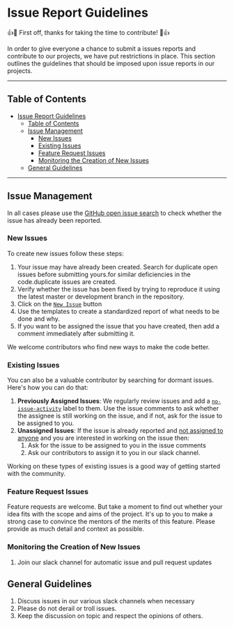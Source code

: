 # Issue Report Guidelines

:+1::tada: First off, thanks for taking the time to contribute! :tada::+1:

In order to give everyone a chance to submit a issues reports and contribute to our projects, we have put restrictions in place. This section outlines the guidelines that should be imposed upon issue reports in our projects.

___
## Table of Contents
<!-- TOC -->

- [Issue Report Guidelines](#issue-report-guidelines)
  - [Table of Contents](#table-of-contents)
  - [Issue Management](#issue-management)
    - [New Issues](#new-issues)
    - [Existing Issues](#existing-issues)
    - [Feature Request Issues](#feature-request-issues)
    - [Monitoring the Creation of New Issues](#monitoring-the-creation-of-new-issues)
  - [General Guidelines](#general-guidelines)

<!-- /TOC -->
___
## Issue Management

In all cases please use the [GitHub open issue search](https://github.com/PalisadoesFoundation/switchmap-ng-docs/issues) to check whether the issue has already been reported.

### New Issues
To create new issues follow these steps:

1. Your issue may have already been created. Search for duplicate open issues before submitting yours.for similar deficiencies in the code.duplicate issues are created. 
1. Verify whether the issue has been fixed by trying to reproduce it using the latest master or development branch in the repository.
1. Click on the [`New Issue`](https://github.com/PalisadoesFoundation/switchmap-ng-docs/issues/new/choose) button
1. Use the templates to create a standardized report of what needs to be done and why.
1. If you want to be assigned the issue that you have created, then add a comment immediately after submitting it.

We welcome contributors who find new ways to make the code better.

### Existing Issues

You can also be a valuable contributor by searching for dormant issues. Here's how you can do that:

1. **Previously Assigned Issues**: We regularly review issues and add a [`no-issue-activity`](https://github.com/PalisadoesFoundation/switchmap-ng-docs/issues?q=is%3Aissue+is%3Aopen+label%3Ano-issue-activity) label to them. Use the issue comments to ask whether the assignee is still working on the issue, and if not, ask for the issue to be assigned to you.
1. **Unassigned Issues**: If the issue is already reported and [not assigned to anyone](https://github.com/PalisadoesFoundation/switchmap-ng-docs/issues?q=is%3Aissue+is%3Aopen+no%3Aassignee) and you are interested in working on the issue then:
   1. Ask for the issue to be assigned to you in the issue comments
   2. Ask our contributors to assign it to you in our slack channel.

Working on these types of existing issues is a good way of getting started with the community.

### Feature Request Issues

Feature requests are welcome. But take a moment to find out whether your idea fits with the scope and aims of the project. It's up to you to make a strong case to convince the mentors of the merits of this feature. Please provide as much detail and context as possible.

### Monitoring the Creation of New Issues 
1. Join our slack channel for automatic issue and pull request updates

## General Guidelines

1. Discuss issues in our various slack channels when necessary
2. Please do not derail or troll issues. 
3. Keep the discussion on topic and respect the opinions of others.
